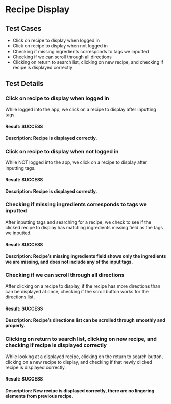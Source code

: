 # Recipe Display

## Test Cases
- Click on recipe to display when logged in
- Click on recipe to display when not logged in 
- Checking if missing ingredients corresponds to tags we inputted
- Checking if we can scroll through all directions
- Clicking on return to search list, clicking on new recipe, and checking if recipe is displayed correctly

## Test Details
### Click on recipe to display when logged in
While logged into the app, we click on a recipe to display after inputting tags.
#### Result: SUCCESS
#### Description: Recipe is displayed correctly.

### Click on recipe to display when not logged in 
While NOT logged into the app, we click on a recipe to display after inputting tags.
#### Result: SUCCESS
#### Description: Recipe is displayed correctly.

### Checking if missing ingredients corresponds to tags we inputted
After inputting tags and searching for a recipe, we check to see if the clicked recipe to display has matching ingredients missing field as the tags we inputted.
#### Result: SUCCESS
#### Description: Recipe’s missing ingredients field shows only the ingredients we are missing, and does not include any of the input tags.

### Checking if we can scroll through all directions
After clicking on a recipe to display, if the recipe has more directions than can be displayed at once, checking if the scroll button works for the directions list.
#### Result: SUCCESS
#### Description: Recipe’s directions list can be scrolled through smoothly and properly.

### Clicking on return to search list, clicking on new recipe, and checking if recipe is displayed correctly
While looking at a displayed recipe, clicking on the return to search button, clicking on a  new recipe to display, and checking if that newly clicked recipe is displayed correctly.
#### Result: SUCCESS
#### Description: New recipe is displayed correctly, there are no lingering elements from  previous recipe.

